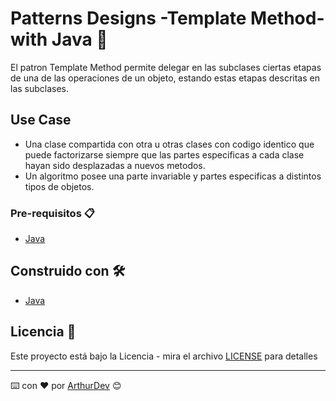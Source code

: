 # Patterns Designs -Template Method- with Java 🚀

El patron Template Method permite delegar en las subclases ciertas etapas de una de las operaciones de un objeto, estando
estas etapas descritas en las subclases.

## Use Case

* Una clase compartida con otra u otras clases con codigo identico que puede factorizarse siempre que las partes especificas a
cada clase hayan sido desplazadas a nuevos metodos.
* Un algoritmo posee una parte invariable y partes especificas a distintos tipos de objetos.

### Pre-requisitos 📋

* [Java](https://www.java.com/es/download/)

## Construido con 🛠️

* [Java](https://www.java.com/es/download/)

## Licencia 📄

Este proyecto está bajo la Licencia - mira el archivo [LICENSE](LICENSE) para detalles

---
⌨️ con ❤️ por [ArthurDev](https://github.com/ArthurQR98) 😊
